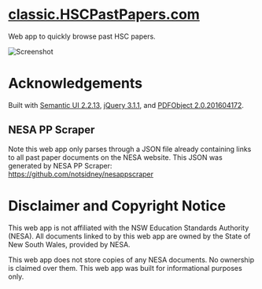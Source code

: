 # [classic.HSCPastPapers.com](https://classic.hscpastpapers.com)

Web app to quickly browse past HSC papers.

![Screenshot](https://raw.githubusercontent.com/notsidney/hscpastpapers/classic/img/promo.png)

# Acknowledgements

Built with [Semantic UI 2.2.13](http://semantic-ui.com),
[jQuery 3.1.1](http://jquery.com), and
[PDFObject 2.0.201604172](https://pdfobject.com).

## NESA PP Scraper

Note this web app only parses through a JSON file already containing links to
all past paper documents on the NESA website. This JSON was generated by
NESA PP Scraper: https://github.com/notsidney/nesappscraper

# Disclaimer and Copyright Notice

This web app is not affiliated with the NSW Education Standards Authority (NESA).
All documents linked to by this web app are owned by the
State of New South Wales, provided by NESA.

This web app does not store copies of any NESA documents. No ownership is
claimed over them. This web app was built for informational purposes only.
